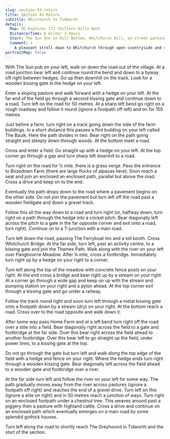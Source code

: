 ```yaml
---
slug: section-43-return
title: Section 43 Return
subtitle: Whitchurch to Tidmarsh
details:
  Map: OS Explorer 171 Chiltern Hills West
  Distance/Time: 6 miles/ 3 Hours
  Start: The Sun Inn in Hill Bottom, Whitchurch Hill, on street parking is possible.
  Comment: >
    A pleasant stroll down to Whitchurch through open countryside and some woodland. Large herds of alpacas add interest. Over Whitchurch bridge there is a popular section of the River Thames Path. The final section is along a secluded section of the River Pang. Small amounts of quiet road walking.
portraitMap: false
---
```

With The Sun pub on your left, walk on down the road out of the village. At a road junction bear left and continue round the bend and down to a byway off right between hedges. Go up then downhill on the track. Look for a wooden kissing gate in the hedge on your left.

Enter a sloping pasture and walk forward with a hedge on your left. At the far end of the field go through a second kissing gate and continue down to a road. Turn left on the road for 50 metres. At a sharp left bend go right on a rough roadway and follow it round (ignore a footpath off left) and on for 150 metres.

Just before a farm, turn right on a track going down the side of the farm buildings. In a short distance this passes a flint building on your left called The Baulk. Here the path divides in two. Bear right on the path going straight and steeply down through woods. At the bottom meet a road.

Cross and enter a field. Go straight up with a hedge on your left. At the top corner go through a gap and turn sharp left downhill to a road.

Turn right on the road for ½ mile, there is a grass verge. Pass the entrance to Bozedown Farm (there are large flocks of alpacas here). Soon reach a seat and join an enclosed an enclosed path, parallel but above the road. Cross a drive and keep on to the end.

Eventually the path drops down to the road where a pavement begins on the other side. Do not join the pavement but turn left off the road past a wooden fieldgate and down a gravel track.

Follow this all the way down to a road and turn right (or, halfway down, turn right on a path through the hedge into a cricket pitch. Bear diagonally left across the pitch to a gate in the far opposite corner and exit onto a road, turn right). Continue on to a T-junction with a main road.

Turn left down the road, passing The Ferryboat Inn and a toll booth. Cross Whitchurch Bridge. At the far side, turn left, past an activity centre, to a kissing gate and join the Thames Path. Walk along with the river on your left over Pangbourne Meadow. After ¼ mile, cross a footbridge. Immediately turn right up by a hedge on your right to a corner.

Turn left along the top of the meadow with concrete fence posts on your right. At the end cross a bridge and bear right up by a stream on your right. At a corner go through a wide gap and keep on up with the stream and pumping station on your right and a pylon ahead. At the top corner exit through a kissing gate and go under a railway.

Follow the track round right and soon turn left through a metal kissing gate onto a footpath down by a stream (dry) on your right. At the bottom reach a road. Cross over to the road opposite and walk down it.

After some way pass Home Farm and at a left bend turn right off the road over a stile into a field. Bear diagonally right across the field to a gate and footbridge at the far side. Over this bear right across the field ahead to another footbridge. Over this bear left to go straight up the field, under power lines, to a kissing gate at the top.

Do not go through the gate but turn left and walk along the top edge of the field with a hedge and fence on your right. Where the hedge ends turn right through a wooden kissing gate. Bear diagonally left across the field ahead to a wooden gate and footbridge over a river.

At the far side turn left and follow the river on your left for some way. The path gradually moves away from the river across pastures (ignore a footpath off right) and reaches the end of a gravel drive. Turn left on this (ignore a stile on right) and in 50 metres reach a junction of ways. Turn right on an enclosed footpath under a chestnut tree. This weaves around past a piggery then a pasture with highland cattle. Cross a drive and continue on an enclosed path which eventually emerges on a main road by some splendid gothick houses.

Turn left along the road to shortly reach The Greyhound in Tidworth and the start of the section.

